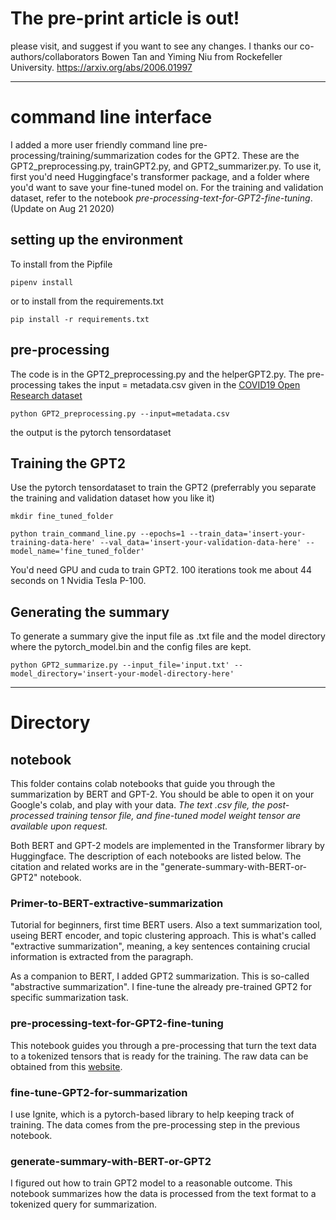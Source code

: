 # The pre-print article is out! 
please visit, and suggest if you want to see any changes. I thanks our co-authors/collaborators Bowen Tan and Yiming Niu from Rockefeller University. 
https://arxiv.org/abs/2006.01997

---

# command line interface

I added a more user friendly command line pre-processing/training/summarization codes for the GPT2. These are the GPT2_preprocessing.py, trainGPT2.py, and GPT2_summarizer.py. To use it, first you'd need Huggingface's transformer package, and a folder where you'd want to save your fine-tuned model on.
For the training and validation dataset, refer to the notebook *pre-processing-text-for-GPT2-fine-tuning*.
(Update on Aug 21 2020)

## setting up the environment
To install from the Pipfile

`pipenv install`

or to install from the requirements.txt

`pip install -r requirements.txt`

## pre-processing

The code is in the GPT2_preprocessing.py and the helperGPT2.py.
The pre-processing takes the input = metadata.csv given in the [COVID19 Open Research dataset](https://www.kaggle.com/allen-institute-for-ai/CORD-19-research-challenge)

`python GPT2_preprocessing.py --input=metadata.csv`

the output is the pytorch tensordataset

## Training the GPT2

Use the pytorch tensordataset to train the GPT2 (preferrably you separate the training and validation dataset how you like it)

`mkdir fine_tuned_folder`

`python train_command_line.py --epochs=1 --train_data='insert-your-training-data-here' --val_data='insert-your-validation-data-here' --model_name='fine_tuned_folder'`

You'd need GPU and cuda to train GPT2. 100 iterations took me about 44 seconds on 1 Nvidia Tesla P-100.

## Generating the summary

To generate a summary give the input file as .txt file and the model directory where the pytorch_model.bin and the config files are kept.

`python GPT2_summarize.py --input_file='input.txt' --model_directory='insert-your-model-directory-here'`

---

# Directory

## notebook

This folder contains colab notebooks that guide you through the summarization by BERT and GPT-2. You should be able to open it on your Google's colab, and play with your data. *The text .csv file, the post-processed training tensor file, and fine-tuned model weight tensor are available upon request.* 

Both BERT and GPT-2 models are implemented in the Transformer library by Huggingface. The description of each notebooks are listed below. The citation and related works are in the "generate-summary-with-BERT-or-GPT2" notebook.

### Primer-to-BERT-extractive-summarization
 
Tutorial for beginners, first time BERT users. Also a text summarization tool, useing BERT encoder, and topic clustering approach. This is what's called "extractive summarization", meaning, a key sentences containing crucial information is extracted from the paragraph.

As a companion to BERT, I added GPT2 summarization. This is so-called "abstractive summarization". I fine-tune the already pre-trained GPT2 for specific summarization task.

### pre-processing-text-for-GPT2-fine-tuning
This notebook guides you through a pre-processing that turn the text data to a tokenized tensors that is ready for the training. The raw data can be obtained from this [website](https://www.kaggle.com/allen-institute-for-ai/CORD-19-research-challenge).

### fine-tune-GPT2-for-summarization
I use Ignite, which is a pytorch-based library to help keeping track of training. The data comes from the pre-processing step in the previous notebook.

### generate-summary-with-BERT-or-GPT2
I figured out how to train GPT2 model to a reasonable outcome. This notebook summarizes how the data is processed from the text format to a tokenized query for summarization.
